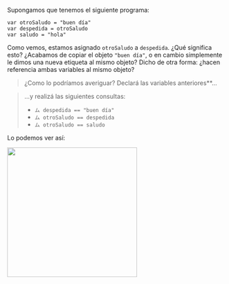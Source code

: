 Supongamos que tenemos el siguiente programa: 

```wollok
var otroSaludo = "buen día"
var despedida = otroSaludo
var saludo = "hola"
```

Como vemos, estamos asignado `otroSaludo` a `despedida`. ¿Qué significa esto? ¿Acabamos de copiar el objeto `"buen día"`, o en cambio simplemente le dimos una nueva etiqueta al mismo objeto? Dicho de otra forma: ¿hacen referencia ambas variables al mismo objeto? 

> ¿Como lo podríamos averiguar? Declará las variables anteriores**...

> ...y realizá las siguientes consultas:
>
> * `ム despedida == "buen día"`
> * `ム otroSaludo == despedida`
> * `ム otroSaludo == saludo`


Lo podemos ver así:

<img src="https://github.com/pdep-utn/mumuki-guia-wollok-referencias/raw/master/assets/multiplesReferencias.png" width="300"/>
